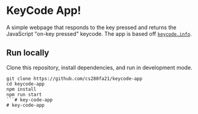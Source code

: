 # KeyCode App!

A simple webpage that responds to the key pressed and returns the JavaScript "on-key pressed" keycode. The app is based off [`keycode.info`](https://keycode.info/).

## Run locally

Clone this repository, install dependencies, and run in development mode.

```text
git clone https://github.com/cs280fa21/keycode-app
cd keycode-app
npm install
npm run start
```# key-code-app
# key-code-app
